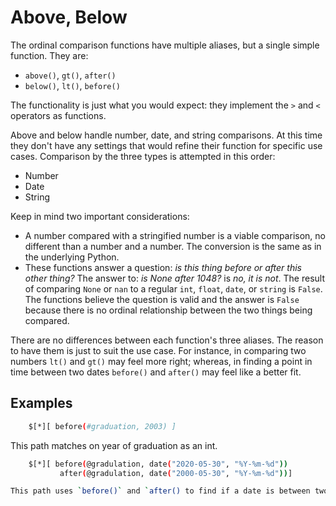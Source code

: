 
# Above, Below

The ordinal comparison functions have multiple aliases, but a single simple function. They are:

- `above()`, `gt()`, `after()`
- `below()`, `lt()`, `before()`

The functionality is just what you would expect: they implement the `>` and `<` operators as functions.

Above and below handle number, date, and string comparisons. At this time they don't have any settings that would refine their function for specific use cases. Comparison by the three types is attempted in this order:
- Number
- Date
- String

Keep in mind two important considerations:
- A number compared with a stringified number is a viable comparison, no different than a number and a number. The conversion is the same as in the underlying Python.
- These functions answer a question: _is this thing before or after this other thing?_ The answer to: _is None after 1048?_ is _no, it is not_. The result of comparing `None` or `nan` to a regular `int`, `float`, `date`, or `string` is `False`. The functions believe the question is valid and the answer is `False` because there is no ordinal relationship between the two things being compared.

There are no differences between each function's three aliases. The reason to have them is just to suit the use case. For instance, in comparing two numbers `lt()` and `gt()` may feel more right; whereas, in finding a point in time between two dates `before()` and `after()` may feel like a better fit.

## Examples

```bash
    $[*][ before(#graduation, 2003) ]
```
This path matches on year of graduation as an int.

```bash
    $[*][ before(@gradulation, date("2020-05-30", "%Y-%m-%d"))
           after(@gradulation, date("2000-05-30", "%Y-%m-%d"))]

This path uses `before()` and `after() to find if a date is between two dates.

